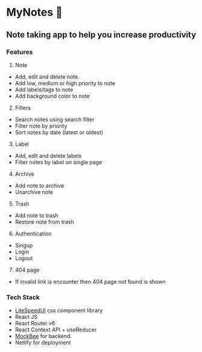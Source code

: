# MyNotes 📝

## Note taking app to help you increase productivity

### Features

1. Note

- Add, edit and delete note.
- Add low, medium or high priority to note
- Add labels/tags to note
- Add background color to note

2. Filters

- Search notes using search filter
- Filter note by priority
- Sort notes by date (latest or oldest)

3. Label

- Add, edit and delete labels
- Filter notes by label on single page

4. Archive

- Add note to archive
- Unarchive note

5. Trash

- Add note to trash
- Restore note from trash

6. Authentication

- Singup
- Login
- Logout

7. 404 page

- If invalid link is encounter then 404 page not found is shown

### Tech Stack

- <a href="https://github.com/Pratik1005/component-library" target="_blank">LiteSpeedUI</a> css component library
- React JS
- React Router v6
- React Context API + useReducer
- <a href="https://mockbee.netlify.app/" target="_blank">MockBee</a> for backend.
- Netlify for deployment
